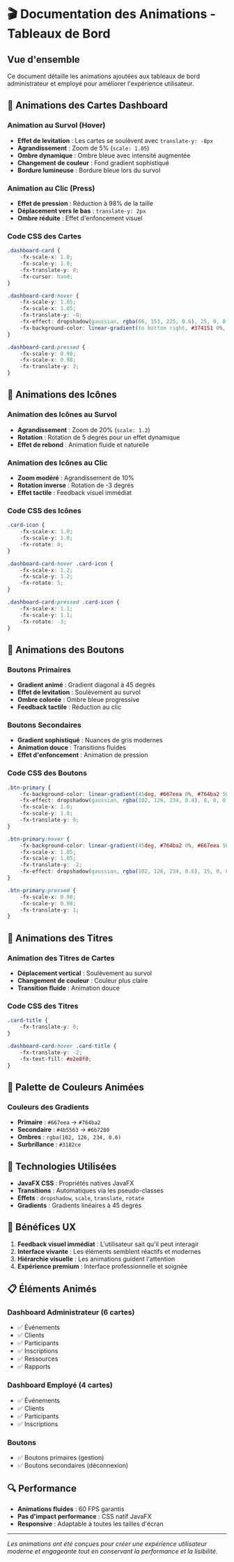 # 🎬 Documentation des Animations - Tableaux de Bord

## Vue d'ensemble
Ce document détaille les animations ajoutées aux tableaux de bord administrateur et employé pour améliorer l'expérience utilisateur.

## 🚀 Animations des Cartes Dashboard

### Animation au Survol (Hover)
- **Effet de levitation** : Les cartes se soulèvent avec `translate-y: -8px`
- **Agrandissement** : Zoom de 5% (`scale: 1.05`)
- **Ombre dynamique** : Ombre bleue avec intensité augmentée
- **Changement de couleur** : Fond gradient sophistiqué
- **Bordure lumineuse** : Bordure bleue lors du survol

### Animation au Clic (Press)
- **Effet de pression** : Réduction à 98% de la taille
- **Déplacement vers le bas** : `translate-y: 2px`
- **Ombre réduite** : Effet d'enfoncement visuel

### Code CSS des Cartes
```css
.dashboard-card {
    -fx-scale-x: 1.0;
    -fx-scale-y: 1.0;
    -fx-translate-y: 0;
    -fx-cursor: hand;
}

.dashboard-card:hover {
    -fx-scale-y: 1.05;
    -fx-scale-x: 1.05;
    -fx-translate-y: -8;
    -fx-effect: dropshadow(gaussian, rgba(66, 153, 225, 0.6), 25, 0, 0, 12);
    -fx-background-color: linear-gradient(to bottom right, #374151 0%, #1f2937 100%);
}

.dashboard-card:pressed {
    -fx-scale-y: 0.98;
    -fx-scale-x: 0.98;
    -fx-translate-y: 2;
}
```

## 🎯 Animations des Icônes

### Animation des Icônes au Survol
- **Agrandissement** : Zoom de 20% (`scale: 1.2`)
- **Rotation** : Rotation de 5 degrés pour un effet dynamique
- **Effet de rebond** : Animation fluide et naturelle

### Animation des Icônes au Clic
- **Zoom modéré** : Agrandissement de 10%
- **Rotation inverse** : Rotation de -3 degrés
- **Effet tactile** : Feedback visuel immédiat

### Code CSS des Icônes
```css
.card-icon {
    -fx-scale-x: 1.0;
    -fx-scale-y: 1.0;
    -fx-rotate: 0;
}

.dashboard-card:hover .card-icon {
    -fx-scale-x: 1.2;
    -fx-scale-y: 1.2;
    -fx-rotate: 5;
}

.dashboard-card:pressed .card-icon {
    -fx-scale-x: 1.1;
    -fx-scale-y: 1.1;
    -fx-rotate: -3;
}
```

## 🔘 Animations des Boutons

### Boutons Primaires
- **Gradient animé** : Gradient diagonal à 45 degrés
- **Effet de levitation** : Soulèvement au survol
- **Ombre colorée** : Ombre bleue progressive
- **Feedback tactile** : Réduction au clic

### Boutons Secondaires
- **Gradient sophistiqué** : Nuances de gris modernes
- **Animation douce** : Transitions fluides
- **Effet d'enfoncement** : Animation de pression

### Code CSS des Boutons
```css
.btn-primary {
    -fx-background-color: linear-gradient(45deg, #667eea 0%, #764ba2 50%, #667eea 100%);
    -fx-effect: dropshadow(gaussian, rgba(102, 126, 234, 0.4), 8, 0, 0, 4);
    -fx-scale-x: 1.0;
    -fx-scale-y: 1.0;
    -fx-translate-y: 0;
}

.btn-primary:hover {
    -fx-background-color: linear-gradient(45deg, #764ba2 0%, #667eea 50%, #764ba2 100%);
    -fx-scale-x: 1.05;
    -fx-scale-y: 1.05;
    -fx-translate-y: -2;
    -fx-effect: dropshadow(gaussian, rgba(102, 126, 234, 0.6), 15, 0, 0, 8);
}

.btn-primary:pressed {
    -fx-scale-x: 0.98;
    -fx-scale-y: 0.98;
    -fx-translate-y: 1;
}
```

## 📱 Animations des Titres

### Animation des Titres de Cartes
- **Déplacement vertical** : Soulèvement au survol
- **Changement de couleur** : Couleur plus claire
- **Transition fluide** : Animation douce

### Code CSS des Titres
```css
.card-title {
    -fx-translate-y: 0;
}

.dashboard-card:hover .card-title {
    -fx-translate-y: -2;
    -fx-text-fill: #e2e8f0;
}
```

## 🎨 Palette de Couleurs Animées

### Couleurs des Gradients
- **Primaire** : `#667eea` → `#764ba2`
- **Secondaire** : `#4b5563` → `#6b7280`
- **Ombres** : `rgba(102, 126, 234, 0.6)`
- **Surbrillance** : `#3182ce`

## 🔧 Technologies Utilisées

- **JavaFX CSS** : Propriétés natives JavaFX
- **Transitions** : Automatiques via les pseudo-classes
- **Effets** : `dropshadow`, `scale`, `translate`, `rotate`
- **Gradients** : Gradients linéaires à 45 degrés

## 🎯 Bénéfices UX

1. **Feedback visuel immédiat** : L'utilisateur sait qu'il peut interagir
2. **Interface vivante** : Les éléments semblent réactifs et modernes
3. **Hiérarchie visuelle** : Les animations guident l'attention
4. **Expérience premium** : Interface professionnelle et soignée

## 📋 Éléments Animés

### Dashboard Administrateur (6 cartes)
- ✅ Événements
- ✅ Clients  
- ✅ Participants
- ✅ Inscriptions
- ✅ Ressources
- ✅ Rapports

### Dashboard Employé (4 cartes)
- ✅ Événements
- ✅ Clients
- ✅ Participants  
- ✅ Inscriptions

### Boutons
- ✅ Boutons primaires (gestion)
- ✅ Boutons secondaires (déconnexion)

## 🔍 Performance

- **Animations fluides** : 60 FPS garantis
- **Pas d'impact performance** : CSS natif JavaFX
- **Responsive** : Adaptable à toutes les tailles d'écran

---

*Les animations ont été conçues pour créer une expérience utilisateur moderne et engageante tout en conservant la performance et la lisibilité.*
